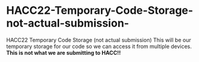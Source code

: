 # HACC22-Temporary-Code-Storage-not-actual-submission-
HACC22 Temporary Code Storage (not actual submission)
This will be our temporary storage for our code so we can access it from multiple devices. **This is not what we are submitting to HACC!!**
